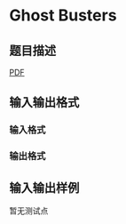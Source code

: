# Ghost Busters

## 题目描述

[problemUrl]: https://uva.onlinejudge.org/index.php?option=com_onlinejudge&Itemid=8&category=446&page=show_problem&problem=4059

[PDF](https://uva.onlinejudge.org/external/13/p1313.pdf)

## 输入输出格式

### 输入格式

### 输出格式

## 输入输出样例

暂无测试点

